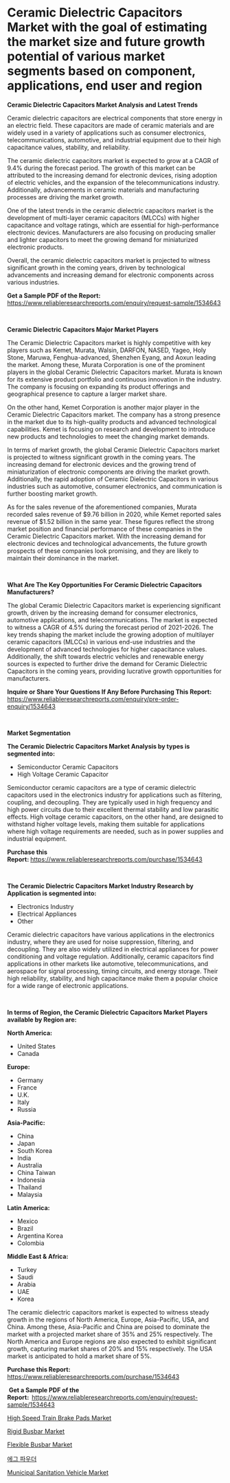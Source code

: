 <p><h1>Ceramic Dielectric Capacitors Market with the goal of estimating the market size and future growth potential of various market segments based on component, applications, end user and region</h1></p><p><strong>Ceramic Dielectric Capacitors Market Analysis and Latest Trends</strong></p>
<p><p>Ceramic dielectric capacitors are electrical components that store energy in an electric field. These capacitors are made of ceramic materials and are widely used in a variety of applications such as consumer electronics, telecommunications, automotive, and industrial equipment due to their high capacitance values, stability, and reliability.</p><p>The ceramic dielectric capacitors market is expected to grow at a CAGR of 9.4% during the forecast period. The growth of this market can be attributed to the increasing demand for electronic devices, rising adoption of electric vehicles, and the expansion of the telecommunications industry. Additionally, advancements in ceramic materials and manufacturing processes are driving the market growth.</p><p>One of the latest trends in the ceramic dielectric capacitors market is the development of multi-layer ceramic capacitors (MLCCs) with higher capacitance and voltage ratings, which are essential for high-performance electronic devices. Manufacturers are also focusing on producing smaller and lighter capacitors to meet the growing demand for miniaturized electronic products.</p><p>Overall, the ceramic dielectric capacitors market is projected to witness significant growth in the coming years, driven by technological advancements and increasing demand for electronic components across various industries.</p></p>
<p><strong>Get a Sample PDF of the Report:&nbsp;</strong> <a href="https://www.reliableresearchreports.com/enquiry/request-sample/1534643">https://www.reliableresearchreports.com/enquiry/request-sample/1534643</a></p>
<p>&nbsp;</p>
<p><strong>Ceramic Dielectric Capacitors Major Market Players</strong></p>
<p><p>The Ceramic Dielectric Capacitors market is highly competitive with key players such as Kemet, Murata, Walsin, DARFON, NASED, Yageo, Holy Stone, Maruwa, Fenghua-advanced, Shenzhen Eyang, and Aoxun leading the market. Among these, Murata Corporation is one of the prominent players in the global Ceramic Dielectric Capacitors market. Murata is known for its extensive product portfolio and continuous innovation in the industry. The company is focusing on expanding its product offerings and geographical presence to capture a larger market share.</p><p>On the other hand, Kemet Corporation is another major player in the Ceramic Dielectric Capacitors market. The company has a strong presence in the market due to its high-quality products and advanced technological capabilities. Kemet is focusing on research and development to introduce new products and technologies to meet the changing market demands.</p><p>In terms of market growth, the global Ceramic Dielectric Capacitors market is projected to witness significant growth in the coming years. The increasing demand for electronic devices and the growing trend of miniaturization of electronic components are driving the market growth. Additionally, the rapid adoption of Ceramic Dielectric Capacitors in various industries such as automotive, consumer electronics, and communication is further boosting market growth.</p><p>As for the sales revenue of the aforementioned companies, Murata recorded sales revenue of $9.76 billion in 2020, while Kemet reported sales revenue of $1.52 billion in the same year. These figures reflect the strong market position and financial performance of these companies in the Ceramic Dielectric Capacitors market. With the increasing demand for electronic devices and technological advancements, the future growth prospects of these companies look promising, and they are likely to maintain their dominance in the market.</p></p>
<p>&nbsp;</p>
<p><strong>What Are The Key Opportunities For Ceramic Dielectric Capacitors Manufacturers?</strong></p>
<p><p>The global Ceramic Dielectric Capacitors market is experiencing significant growth, driven by the increasing demand for consumer electronics, automotive applications, and telecommunications. The market is expected to witness a CAGR of 4.5% during the forecast period of 2021-2026. The key trends shaping the market include the growing adoption of multilayer ceramic capacitors (MLCCs) in various end-use industries and the development of advanced technologies for higher capacitance values. Additionally, the shift towards electric vehicles and renewable energy sources is expected to further drive the demand for Ceramic Dielectric Capacitors in the coming years, providing lucrative growth opportunities for manufacturers.</p></p>
<p><strong>Inquire or Share Your Questions If Any Before Purchasing This Report:</strong> <a href="https://www.reliableresearchreports.com/enquiry/pre-order-enquiry/1534643">https://www.reliableresearchreports.com/enquiry/pre-order-enquiry/1534643</a></p>
<p>&nbsp;</p>
<p><strong>Market Segmentation</strong></p>
<p><strong>The Ceramic Dielectric Capacitors Market Analysis by types is segmented into:</strong></p>
<p><ul><li>Semiconductor Ceramic Capacitors</li><li>High Voltage Ceramic Capacitor</li></ul></p>
<p><p>Semiconductor ceramic capacitors are a type of ceramic dielectric capacitors used in the electronics industry for applications such as filtering, coupling, and decoupling. They are typically used in high frequency and high power circuits due to their excellent thermal stability and low parasitic effects. High voltage ceramic capacitors, on the other hand, are designed to withstand higher voltage levels, making them suitable for applications where high voltage requirements are needed, such as in power supplies and industrial equipment.</p></p>
<p><strong>Purchase this Report:&nbsp;</strong><a href="https://www.reliableresearchreports.com/purchase/1534643">https://www.reliableresearchreports.com/purchase/1534643</a></p>
<p>&nbsp;</p>
<p><strong>The Ceramic Dielectric Capacitors Market Industry Research by Application is segmented into:</strong></p>
<p><ul><li>Electronics Industry</li><li>Electrical Appliances</li><li>Other</li></ul></p>
<p><p>Ceramic dielectric capacitors have various applications in the electronics industry, where they are used for noise suppression, filtering, and decoupling. They are also widely utilized in electrical appliances for power conditioning and voltage regulation. Additionally, ceramic capacitors find applications in other markets like automotive, telecommunications, and aerospace for signal processing, timing circuits, and energy storage. Their high reliability, stability, and high capacitance make them a popular choice for a wide range of electronic applications.</p></p>
<p>&nbsp;</p>
<p><strong>In terms of Region, the Ceramic Dielectric Capacitors Market Players available by Region are:</strong></p>
<p>
    <p> <strong> North America: </strong>
        <ul>
            <li>United States</li>
            <li>Canada</li>
        </ul>
        </p> 
    <p> <strong> Europe: </strong>
        <ul>
            <li>Germany</li>
            <li>France</li>
            <li>U.K.</li>
            <li>Italy</li>
            <li>Russia</li>
        </ul>
        </p> 
    <p> <strong> Asia-Pacific: </strong>
        <ul>
            <li>China</li>
            <li>Japan</li>
            <li>South Korea</li>
            <li>India</li>
            <li>Australia</li>
            <li>China Taiwan</li>
            <li>Indonesia</li>
            <li>Thailand</li>
            <li>Malaysia</li>
        </ul>
        </p> 
    <p> <strong> Latin America: </strong>
        <ul>
            <li>Mexico</li>
            <li>Brazil</li>
            <li>Argentina Korea</li>
            <li>Colombia</li>
        </ul>
        </p> 
    <p> <strong> Middle East & Africa: </strong>
        <ul>
            <li>Turkey</li>
            <li>Saudi</li>
            <li>Arabia</li>
            <li>UAE</li>
            <li>Korea</li>
        </ul>
    </p>
    </p>
<p><p>The ceramic dielectric capacitors market is expected to witness steady growth in the regions of North America, Europe, Asia-Pacific, USA, and China. Among these, Asia-Pacific and China are poised to dominate the market with a projected market share of 35% and 25% respectively. The North America and Europe regions are also expected to exhibit significant growth, capturing market shares of 20% and 15% respectively. The USA market is anticipated to hold a market share of 5%.</p></p>
<p><strong>Purchase this Report: </strong><a href="https://www.reliableresearchreports.com/purchase/1534643">https://www.reliableresearchreports.com/purchase/1534643</a></p>
<p>&nbsp;<strong>Get a Sample PDF of the Report:&nbsp;&nbsp;</strong><a href="https://www.reliableresearchreports.com/enquiry/request-sample/1534643">https://www.reliableresearchreports.com/enquiry/request-sample/1534643</a></p>
<p><strong></strong></p>
<p><p><a href="https://issuu.com/reportprime-2/docs/high-speed-train-brake-pads-market-size-2030.pptx">High Speed Train Brake Pads Market</a></p><p><a href="https://github.com/jsmusil/Market-Research-Report-List-2/blob/main/rigid-busbar-market.md">Rigid Busbar Market</a></p><p><a href="https://github.com/yemakinde/Market-Research-Report-List-2/blob/main/flexible-busbar-market.md">Flexible Busbar Market</a></p><p><a href="https://github.com/iansanftyord09878/Market-Research-Report-List-1/blob/main/176344114880.md">에그 파우더</a></p><p><a href="https://issuu.com/reportprime-2/docs/municipal-sanitation-vehicle-market-size-2030.pptx">Municipal Sanitation Vehicle Market</a></p></p>
